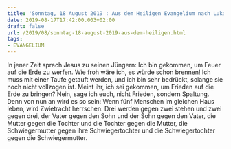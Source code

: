 ```yaml
---
title: 'Sonntag, 18 August 2019 : Aus dem Heiligen Evangelium nach Lukas - Lk 12,49-53.'
date: 2019-08-17T17:42:00.003+02:00
draft: false
url: /2019/08/sonntag-18-august-2019-aus-dem-heiligen.html
tags: 
- EVANGELIUM
---
```


In jener Zeit sprach Jesus zu seinen Jüngern: Ich bin gekommen, um Feuer auf die Erde zu werfen. Wie froh wäre ich, es würde schon brennen! Ich muss mit einer Taufe getauft werden, und ich bin sehr bedrückt, solange sie noch nicht vollzogen ist. Meint ihr, ich sei gekommen, um Frieden auf die Erde zu bringen? Nein, sage ich euch, nicht Frieden, sondern Spaltung. Denn von nun an wird es so sein: Wenn fünf Menschen im gleichen Haus leben, wird Zwietracht herrschen: Drei werden gegen zwei stehen und zwei gegen drei, der Vater gegen den Sohn und der Sohn gegen den Vater, die Mutter gegen die Tochter und die Tochter gegen die Mutter, die Schwiegermutter gegen ihre Schwiegertochter und die Schwiegertochter gegen die Schwiegermutter.